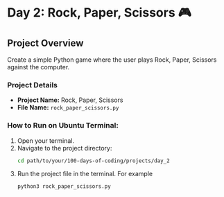 # Day 2: Rock, Paper, Scissors 🎮

## Project Overview
Create a simple Python game where the user plays Rock, Paper, Scissors against the computer.

### Project Details
- **Project Name:** Rock, Paper, Scissors
- **File Name:** `rock_paper_scissors.py`

### How to Run on Ubuntu Terminal:
1. Open your terminal.
2. Navigate to the project directory:
   ```bash
   cd path/to/your/100-days-of-coding/projects/day_2
3. Run the project file in the terminal. For example
   ```bash
   python3 rock_paper_scissors.py
